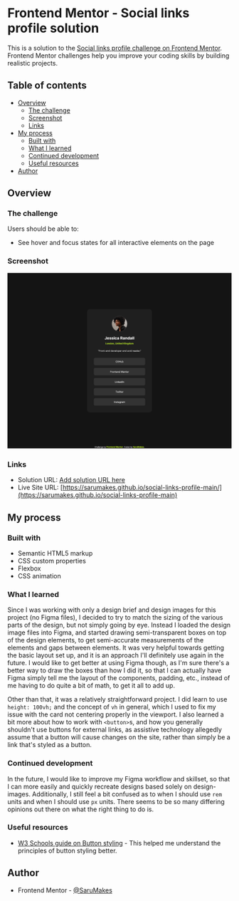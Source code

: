# Frontend Mentor - Social links profile solution

This is a solution to the [Social links profile challenge on Frontend Mentor](https://www.frontendmentor.io/challenges/social-links-profile-UG32l9m6dQ). Frontend Mentor challenges help you improve your coding skills by building realistic projects. 

## Table of contents

- [Overview](#overview)
  - [The challenge](#the-challenge)
  - [Screenshot](#screenshot)
  - [Links](#links)
- [My process](#my-process)
  - [Built with](#built-with)
  - [What I learned](#what-i-learned)
  - [Continued development](#continued-development)
  - [Useful resources](#useful-resources)
- [Author](#author)

## Overview

### The challenge

Users should be able to:

- See hover and focus states for all interactive elements on the page

### Screenshot

![](./screenshot.png)

### Links

- Solution URL: [Add solution URL here](https://your-solution-url.com)
- Live Site URL: [https://sarumakes.github.io/social-links-profile-main/](https://sarumakes.github.io/social-links-profile-main)

## My process

### Built with

- Semantic HTML5 markup
- CSS custom properties
- Flexbox
- CSS animation

### What I learned

Since I was working with only a design brief and design images for this project (no Figma files), I decided to try to match the sizing of the various parts of the design, but not simply going by eye. Instead I loaded the design image files into Figma, and started drawing semi-transparent boxes on top of the design elements, to get semi-accurate measurements of the elements and gaps between elements. It was very helpful towards getting the basic layout set up, and it is an approach I'll definitely use again in the future. I would like to get better at using Figma though, as I'm sure there's a better way to draw the boxes than how I did it, so that I can actually have Figma simply tell me the layout of the components, padding, etc., instead of me having to do quite a bit of math, to get it all to add up.

Other than that, it was a relatively straightforward project. I did learn to use `height: 100vh;` and the concept of `vh` in general, which I used to fix my issue with the card not centering properly in the viewport. I also learned a bit more about how to work with `<button>`s, and how you generally shouldn't use buttons for external links, as assistive technology allegedly assume that a button will cause changes on the site, rather than simply be a link that's styled as a button.  

### Continued development

In the future, I would like to improve my Figma workflow and skillset, so that I can more easily and quickly recreate designs based solely on design-images. Additionally, I still feel a bit confused as to when I should use `rem` units and when I should use `px` units. There seems to be so many differing opinions out there on what the right thing to do is.

### Useful resources

- [W3 Schools guide on Button styling](https://www.w3schools.com/css/css3_buttons.asp) - This helped me understand the principles of button styling better.

## Author
- Frontend Mentor - [@SaruMakes](https://www.frontendmentor.io/profile/SaruMakes)
